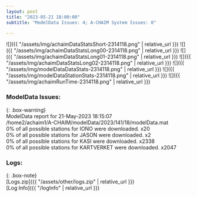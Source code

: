 ```yaml
---
layout: post
title: "2023-05-21 18:00:00"
subtitle: "ModelData Issues: 4; A-CHAIM System Issues: 0"

---
```


![]({{ "/assets/img/achaimDataStatsShort-2314118.png" | relative_url }})
![]({{ "/assets/img/achaimDataStatsLong00-2314118.png" | relative_url }})
![]({{ "/assets/img/achaimDataStatsLong01-2314118.png" | relative_url }})
![]({{ "/assets/img/achaimDataStatsLong02-2314118.png" | relative_url }})
![]({{ "/assets/img/modelDataDataStats-2314118.png" | relative_url }})
![]({{ "/assets/img/modelDataStationStats-2314118.png" | relative_url }})
![]({{ "/assets/img/achaimRunTime-2314118.png" | relative_url }})


### ModelData Issues:  
  
{: .box-warning}  
 ModelData report for 21-May-2023 18:15:07   
 /home2/achaim1/A-CHAIM/modelData/2023/141/18/modelData.mat   
 0% of all possible stations for IONO were downloaded. x20   
 0% of all possible stations for JASON were downloaded. x2   
 0% of all possible stations for KASI were downloaded. x2338   
 0% of all possible stations for KARTVERKET were downloaded. x2047   
  


### Logs:  
  
{: .box-note}  
[Logs.zip]({{ "/assets/other/logs.zip" | relative_url }})  
[Log Info]({{ "/logInfo" | relative_url }})  
